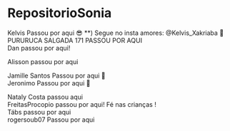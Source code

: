 # RepositorioSonia

Kelvis Passou por aqui :sunglasses: \*\*) Segue no insta amores: @Kelvis_Xakriaba :kiss: <br>
PURURUCA SALGADA 171 PASSOU POR AQUI <br>
Dan passou por aqui! <br>

Alisson passou por aqui<br>




















Jamille Santos Passou por aqui :fox_face: <br>
Jeronimo Passou por aqui :rocket: <br>















Nataly Costa passou aqui <br>
FreitasProcopio passou por aqui! Fé nas crianças !<br>
Tábs passou por aqui <br>
rogersoub07 Passou por aqui <br>